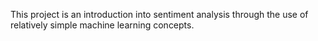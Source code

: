 This project is an introduction into sentiment analysis through the use of relatively simple machine learning concepts. 